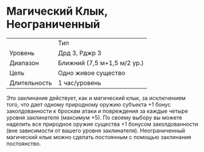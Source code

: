 # Магический Клык, Неограниченный

| | |
|---|---|
||Тип|Превращение|
|Уровень| Дрд 3, Рджр 3|
|Диапазон| Ближний (7,5 м+1,5 м/2 ур.)||
|Цель| Одно живое существо|
|Длительность| 1 час/уровень|

Это заклинание действует, как и магический клык, за исключением того, что
дает одному природному оружию субъекта +1 бонус заколдованности к броскам атаки и повреждения за каждые
четыре уровня заклинателя (максимум
+5).
По своему выбору вы можете наделить все природное оружие существа
+1 бонусом заколдованности (вне зависимости от вашего уровня заклинателя).
Неограниченный магический клык
можно сделать постоянным с помощью
заклинания постоянство.